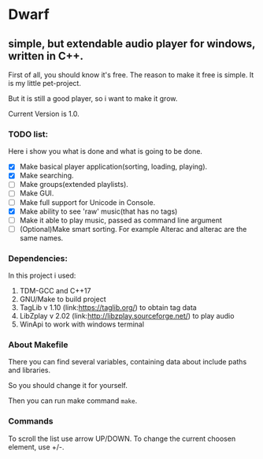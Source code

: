 # Dwarf
## simple, but extendable audio player for windows, written in C++.

First of all, you should know it's free. The reason to make it free is simple. It is my little pet-project.

But it is still a good player, so i want to make it grow.

Current Version is 1.0.

### TODO list:
Here i show you what is done and what is going to be done.
- [x] Make basical player application(sorting, loading, playing).
- [x] Make searching.
- [ ] Make groups(extended playlists).
- [ ] Make GUI.
- [ ] Make full support for Unicode in Console.
- [x] Make ability to see 'raw' music(that has no tags)
- [ ] Make it able to play music, passed as command line argument
- [ ] (Optional)Make smart sorting. For example Alterac and alterac are the same names.

### Dependencies:
In this project i used:

1. TDM-GCC and C++17
2. GNU/Make to build project
3. TagLib v 1.10 (link:https://taglib.org/) to obtain tag data
4. LibZplay v 2.02 (link:http://libzplay.sourceforge.net/) to play audio
5. WinApi to work with windows terminal

### About Makefile

There you can find several variables, containing data about include paths and libraries.

So you should change it for yourself.

Then you can run make command `make`.

### Commands

To scroll the list use arrow UP/DOWN.
To change the current choosen element, use +/-.
